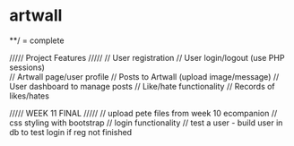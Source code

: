 # artwall

**/ = complete

///// Project Features /////
// User registration
// User login/logout (use PHP sessions)  
// Artwall page/user profile
// Posts to Artwall (upload image/message)
// User dashboard to manage posts
// Like/hate functionality
// Records of likes/hates


///// WEEK 11 FINAL /////
// upload pete files from week 10 ecompanion
// css styling with bootstrap
// login functionality 
// test a user - build user in db to test login if reg not finished